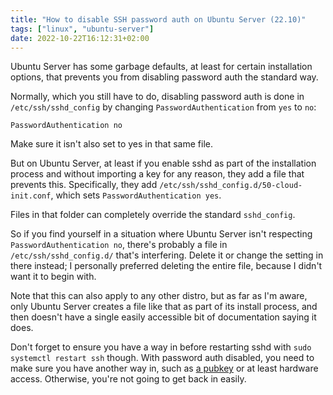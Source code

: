 ```yaml
---
title: "How to disable SSH password auth on Ubuntu Server (22.10)"
tags: ["linux", "ubuntu-server"]
date: 2022-10-22T16:12:31+02:00
---
```


Ubuntu Server has some garbage defaults, at least for certain installation options, that prevents you from disabling password auth the standard way.

Normally, which you still have to do, disabling password auth is done in `/etc/ssh/sshd_config` by changing `PasswordAuthentication` from `yes` to `no`:
```sshconfig
PasswordAuthentication no
```

Make sure it isn't also set to yes in that same file.

But on Ubuntu Server, at least if you enable sshd as part of the installation process and without importing a key for any reason, they add a file that prevents this. Specifically, they add `/etc/ssh/sshd_config.d/50-cloud-init.conf`, which sets `PasswordAuthentication yes`.

Files in that folder can completely override the standard `sshd_config`.

So if you find yourself in a situation where Ubuntu Server isn't respecting `PasswordAuthentication no`, there's probably a file in `/etc/ssh/sshd_config.d/` that's interfering. Delete it or change the setting in there instead; I personally preferred deleting the entire file, because I didn't want it to begin with.

Note that this can also apply to any other distro, but as far as I'm aware, only Ubuntu Server creates a file like that as part of its install process, and then doesn't have a single easily accessible bit of documentation saying it does.

Don't forget to ensure you have a way in before restarting sshd with `sudo systemctl restart ssh` though. With password auth disabled, you need to make sure you have another way in, such as [a pubkey](https://linuxhandbook.com/add-ssh-public-key-to-server/) or at least hardware access. Otherwise, you're not going to get back in easily.
